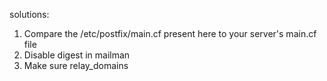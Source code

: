 solutions:

1. Compare the /etc/postfix/main.cf present here to your server's main.cf file
2. Disable digest in mailman
3. Make sure relay_domains  
